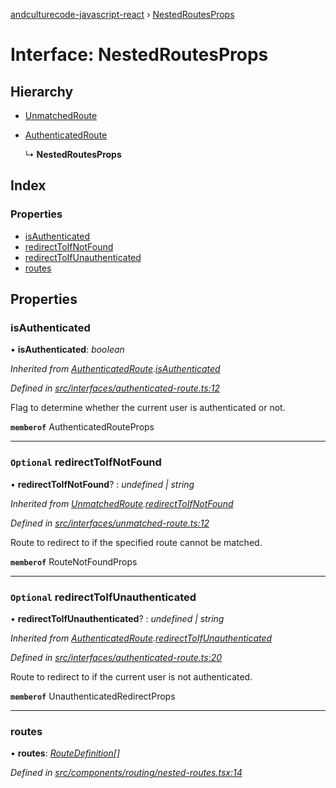 [andculturecode-javascript-react](../README.md) › [NestedRoutesProps](nestedroutesprops.md)

# Interface: NestedRoutesProps

## Hierarchy

-   [UnmatchedRoute](unmatchedroute.md)

-   [AuthenticatedRoute](authenticatedroute.md)

    ↳ **NestedRoutesProps**

## Index

### Properties

-   [isAuthenticated](nestedroutesprops.md#isauthenticated)
-   [redirectToIfNotFound](nestedroutesprops.md#optional-redirecttoifnotfound)
-   [redirectToIfUnauthenticated](nestedroutesprops.md#optional-redirecttoifunauthenticated)
-   [routes](nestedroutesprops.md#routes)

## Properties

### isAuthenticated

• **isAuthenticated**: _boolean_

_Inherited from [AuthenticatedRoute](authenticatedroute.md).[isAuthenticated](authenticatedroute.md#isauthenticated)_

_Defined in [src/interfaces/authenticated-route.ts:12](https://github.com/AndcultureCode/AndcultureCode.JavaScript.React/blob/93d00e6/src/interfaces/authenticated-route.ts#L12)_

Flag to determine whether the current user is authenticated or not.

**`memberof`** AuthenticatedRouteProps

---

### `Optional` redirectToIfNotFound

• **redirectToIfNotFound**? : _undefined | string_

_Inherited from [UnmatchedRoute](unmatchedroute.md).[redirectToIfNotFound](unmatchedroute.md#optional-redirecttoifnotfound)_

_Defined in [src/interfaces/unmatched-route.ts:12](https://github.com/AndcultureCode/AndcultureCode.JavaScript.React/blob/93d00e6/src/interfaces/unmatched-route.ts#L12)_

Route to redirect to if the specified route cannot be matched.

**`memberof`** RouteNotFoundProps

---

### `Optional` redirectToIfUnauthenticated

• **redirectToIfUnauthenticated**? : _undefined | string_

_Inherited from [AuthenticatedRoute](authenticatedroute.md).[redirectToIfUnauthenticated](authenticatedroute.md#optional-redirecttoifunauthenticated)_

_Defined in [src/interfaces/authenticated-route.ts:20](https://github.com/AndcultureCode/AndcultureCode.JavaScript.React/blob/93d00e6/src/interfaces/authenticated-route.ts#L20)_

Route to redirect to if the current user is not authenticated.

**`memberof`** UnauthenticatedRedirectProps

---

### routes

• **routes**: _[RouteDefinition](routedefinition.md)[]_

_Defined in [src/components/routing/nested-routes.tsx:14](https://github.com/AndcultureCode/AndcultureCode.JavaScript.React/blob/93d00e6/src/components/routing/nested-routes.tsx#L14)_
